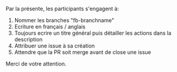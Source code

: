 Par la présente, les participants s'engagent à:
  1) Nommer les branches "fb-branchname"
  2) Ecriture en français / anglais
  3) Toujours ecrire un titre général puis détailler les actions dans la description
  4) Attribuer une issue à sa création
  5) Attendre que la PR soit merge avant de close une issue

Merci de votre attention.
